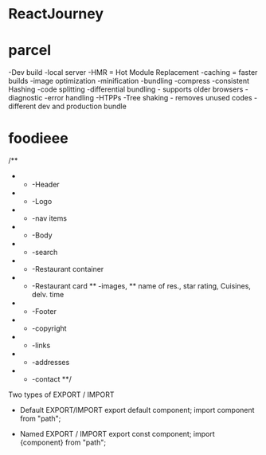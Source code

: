 # ReactJourney

# parcel

-Dev build
-local server
-HMR = Hot Module Replacement
-caching = faster builds
-image optimization
-minification
-bundling
-compress
-consistent Hashing
-code splitting
-differential bundling - supports older browsers
-diagnostic
-error handling
-HTPPs
-Tree shaking - removes unused codes
-different dev and production bundle

# foodieee

/\*\*

- - -Header
- - -Logo
- - -nav items
- - -Body
- - -search
- - -Restaurant container
- - -Restaurant card
    ** -images,
    ** name of res., star rating, Cuisines, delv. time
- - -Footer
- - -copyright
- - -links
- - -addresses
- - -contact
    \*\*/

Two types of EXPORT / IMPORT

- Default EXPORT/IMPORT
  export default component;
  import component from "path";

- Named EXPORT / IMPORT
  export const component;
  import {component} from "path";
